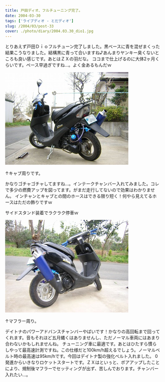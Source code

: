 ```yaml
---
title: 戸田ディオ、フルチューニング完了。
date: 2004-03-30
tags: ['ライブディオ - とだディオ']
slug: /2004/03/post-33
cover: ./photo/diary/2004.03.30_dio1.jpg
---
```



<p class="sentence spacing10">とりあえず戸田Ｄｉｏフルチューン完了しました。黒ベースに青を混ぜまくった結果こうなりました。結構黒に青って合いますね♪あんまりヤンキー臭くないところも良い感じです。あとはＺＸの羽だな。 ココまで仕上げるのに大体2ヶ月くらいです。ペース早過ぎですね...。よく金あるもんだｗ</p>
<div class="center spacing"><img class="img-fluid" src="./photo/diary/2004.03.30_dio1.jpg" alt=""></div>
<p class="sentence">↑キャブ周りです。</p>
<p class="sentence">かなりゴチャゴチャしてますね...。インテークチャンバー入れてみました。コレで多少の燃費アップを図ってます。がまだ走行してないので効果はわかりません。 インチャンとキャブとの間のホースはできる限り短く！何やら見えてるホースはただの飾りですｗ</p>
<p class="sentence spacing10">サイドスタンド装着でラクラク停車ｗ</p>
<div class="center spacing"><img class="img-fluid" src="./photo/diary/2004.03.30_dio2.jpg" alt=""></div>
<p class="sentence">↑マフラー周り。</p>
<p class="sentence spacing10">デイトナのパワーアドバンスチャンバーやばいです！かなりの高回転まで回ってくれます。音もそれほど五月蝿くはありませんし、ただノーマル車両にはあまり合わないかもしれませんね。 チューニング車に最適です。あとはひたすら慣らしやって最高速計測ですね。この仕様だと100km/h超えるでしょう。ノーマルベルト時の最高速は95km/hです。今回はデイトナ製の強化ベルト入れました。 0発進からいきなりロケットスタートです。ＺＸはといぅと、ボアアップしたことにより、規制後マフラーでセッティングが出ず、苦しんでおります。チャンバー入れたい...。</p>
